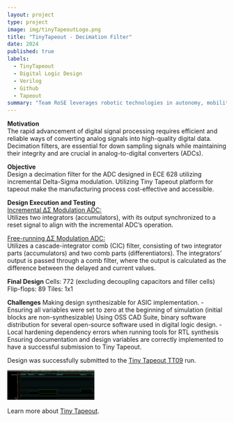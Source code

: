 ```yaml
---
layout: project
type: project
image: img/tinyTapeoutLogo.png
title: "TinyTapeout - Decimation Filter"
date: 2024
published: true
labels:
  - TinyTapeout
  - Digital Logic Design
  - Verilog
  - Github
  - Tapeout
summary: "Team RoSE leverages robotic technologies in autonomy, mobility, manipulation, and life detection to support space exploration and scientific endeavors."
---
```


**Motivation**   
The rapid advancement of digital signal processing requires efficient and reliable ways of converting analog signals into high-quality digital data. Decimation filters, are essential for down sampling signals while maintaining their integrity and are crucial in analog-to-digital converters (ADCs).   

**Objective**   
Design a decimation filter for the ADC designed in ECE 628 utilizing incremental Delta-Sigma modulation. Utilizing Tiny Tapeout platform for tapeout make the manufacturing process cost-effective and accessible.

**Design Execution and Testing**   
<ins>Incremental ΔΣ Modulation ADC:</ins>    
Utilizes two integrators (accumulators), with its output synchronized to a reset signal to align with the incremental ADC’s operation.   

<ins>Free-running ΔΣ Modulation ADC: </ins>   
Utilizes a cascade-integrator comb (CIC) filter, consisting of two integrator parts (accumulators) and two comb parts (differentiators). The integrators’ output is passed through a comb filter, where the output is calculated as the difference between the delayed and current values.

**Final Design**
Cells: 772 (excluding decoupling capacitors and filler cells)
Flip-flops: 89
Tiles: 1x1

**Challenges**
Making design synthesizable for ASIC implementation.
     - Ensuring all variables were set to zero at the beginning of simulation
       (initial blocks are non-synthesizable)
Using OSS CAD Suite, binary software distribution for several open-source software used in digital logic design.
     - Local hardening dependency errors when running tools for RTL
       synthesis
Ensuring documentation and design variables are correctly implemented to have a successful submission to Tiny Tapeout.


Design was successfully submitted to the [Tiny Tapeout TT09](https://tinytapeout.com/runs/tt09/tt_um_murmann_group) run.

<img width="200px" src="../img/DF_both_waveform.png" class="img-thumbnail" >

Learn more about [Tiny Tapeout]([https://manoa.hawaii.edu/news/article.php?aId=2857](https://tinytapeout.com)).











